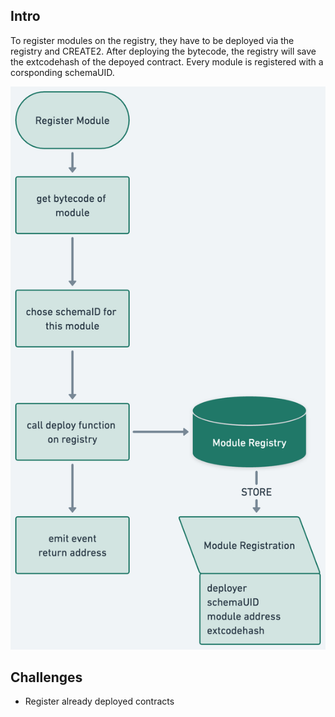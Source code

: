 ## Intro

To register modules on the registry, they have to be deployed via the registry and CREATE2. 
After deploying the bytecode, the registry will save the extcodehash of the depoyed contract.
Every module is registered with a corsponding schemaUID.

![Registration](../public/docs/module-registration.png)

## Challenges
- Register already deployed contracts

